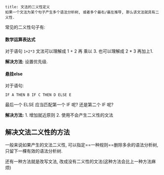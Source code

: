 ```ad-note
title: 文法的二义性定义
如果一个文法为某个句子产生多个语法分析树, 或者多个最右/最左推导, 那么该文法就具有二义性.
```

常见的二义性句子有:

#### 数学运算表达式
对于语句 `1+2*3`
文法可以理解成 1 + 2 再 乘以 3. 也可以理解成 2 * 3 再加上1.

**解决方法**: 设置优先级.

#### 悬挂else
对于语句:
```
IF A THEN B IF C THEN D ELSE E
```
最后一个 ELSE 应当匹配第一个 IF 呢? 还是第二个 IF 呢?

**解决方法:** 1. 增加就近原则 2. 使用不会产生二义性的文法

## 解决文法二义性的方法
一般来说如果产生的文法二义性, 可以指定==一种规则==删除多余的语法分析树, 只留下一棵有效的语法分析树.

还有一种方法就是改写文法, 改成没有二义性的文法(这种方法会比上一种方法麻烦)
